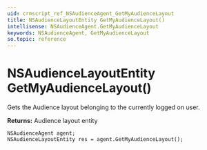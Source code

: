 ```yaml
---
uid: crmscript_ref_NSAudienceAgent_GetMyAudienceLayout
title: NSAudienceLayoutEntity GetMyAudienceLayout()
intellisense: NSAudienceAgent.GetMyAudienceLayout
keywords: NSAudienceAgent, GetMyAudienceLayout
so.topic: reference
---
```


# NSAudienceLayoutEntity GetMyAudienceLayout()

Gets the Audience layout belonging to the currently logged on user.

**Returns:** Audience layout entity

```crmscript
NSAudienceAgent agent;
NSAudienceLayoutEntity res = agent.GetMyAudienceLayout();
```


